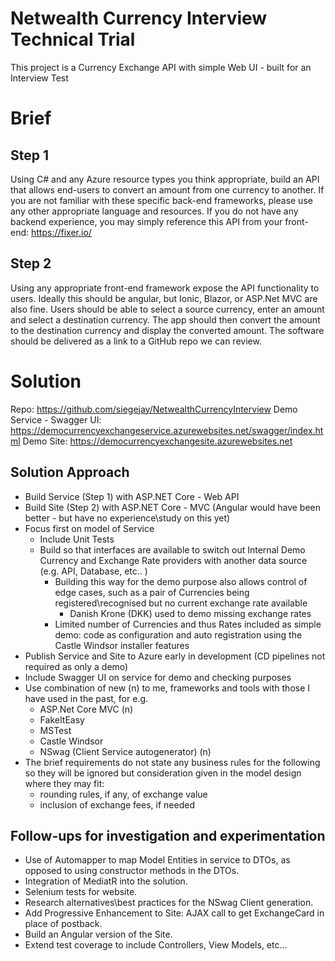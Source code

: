 # Netwealth Currency Interview Technical Trial
This project is a Currency Exchange API with simple Web UI - built for an Interview Test 

# Brief

## Step 1
Using C# and any Azure resource types you think appropriate, build an API that allows end-users to convert an amount from one currency to another. If you are not familiar with these specific back-end frameworks, please use any other appropriate language and resources. If you do not have any backend experience, you may simply reference this API from your front-end:
https://fixer.io/

## Step 2
Using any appropriate front-end framework expose the API functionality to users. Ideally this should be angular, but Ionic, Blazor, or ASP.Net MVC are also fine.
Users should be able to select a source currency, enter an amount and select a destination currency. The app should then convert the amount to the destination currency and display the converted amount.
The software should be delivered as a link to a GitHub repo we can review.


# Solution

Repo: https://github.com/siegejay/NetwealthCurrencyInterview
Demo Service - Swagger UI: https://democurrencyexchangeservice.azurewebsites.net/swagger/index.html
Demo Site: https://democurrencyexchangesite.azurewebsites.net

## Solution Approach

- Build Service (Step 1) with ASP.NET Core - Web API
- Build Site (Step 2) with ASP.NET Core - MVC (Angular would have been better - but have no experience\study on this yet)
- Focus first on model of Service
    - Include Unit Tests
    - Build so that interfaces are available to switch out Internal Demo Currency and Exchange Rate providers with another data source (e.g. API, Database, etc.. )
        - Building this way for the demo purpose also allows control of edge cases, such as a pair of Currencies being registered\recognised but no current exchange rate available
            - Danish Krone (DKK) used to demo missing exchange rates
        - Limited number of Currencies and thus Rates included as simple demo: code as configuration and auto registration using the Castle Windsor installer features
- Publish Service and Site to Azure early in development (CD pipelines not required as only a demo) 
- Include Swagger UI on service for demo and checking purposes
- Use combination of new (n) to me, frameworks and tools with those I have used in the past, for e.g.
    - ASP.Net Core MVC (n)
    - FakeItEasy
    - MSTest
    - Castle Windsor
    - NSwag (Client Service autogenerator) (n)
- The brief requirements do not state any business rules for the following so they will be ignored but consideration given in the model design where they may fit:
    - rounding rules, if any, of exchange value
    - inclusion of exchange fees, if needed


## Follow-ups for investigation and experimentation

- Use of Automapper to map Model Entities in service to DTOs, as opposed to using constructor methods in the DTOs.
- Integration of MediatR into the solution.
- Selenium tests for website. 
- Research alternatives\best practices for the NSwag Client generation. 
- Add Progressive Enhancement to Site: AJAX call to get ExchangeCard in place of postback.
- Build an Angular version of the Site.
- Extend test coverage to include Controllers, View Models, etc...




